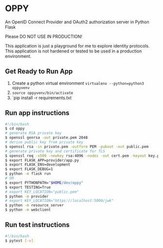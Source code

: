 # OPPY

An OpenID Connect Provider and OAuth2 authorization server in Python Flask

Please DO NOT USE IN PRODUCTION!

This application is just a playground for me to explore identity protocols. This application is not hardened or tested to be used in a production environment.

## Get Ready to Run App
1. Create a python virtual environment `virtualenv --python=python3 oppyvenv`
2. `source oppyvenv/bin/activate`
3. `pip install -r requirements.txt

## Run app instructions

```bash
#!/bin/bash
$ cd oppy
# generate RSA private key
$ openssl genrsa -out private.pem 2048
# derive public key from private key
$ openssl rsa -in private.pem -outform PEM -pubout -out public.pem
# generate private key and certificate for TLS
$ openssl req -x509 -newkey rsa:4096 -nodes -out cert.pem -keyout key.pem -days 365
$ export FLASK_APP=provider/app.py
$ export FLASK_ENV=development
$ export FLASK_DEBUG=1
$ python -m flask run
# OR
$ export PYTHONPATH="$HOME/dev/oppy"
$ export TESTING=True
# export KEY_LOCATION="public.pem"
$ python -m provider
# export KEY_LOCATION="https://localhost:5000/jwk"
$ python -m resource_server
$ python -m webclient
```

## Run test instructions

```bash
#!/bin/bash
$ pytest [-v]
```
